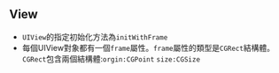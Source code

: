 

## View
- `UIView`的指定初始化方法為`initWithFrame`
- 每個UIView對象都有一個`frame`屬性。`frame`屬性的類型是`CGRect`結構體。`CGRect`包含兩個結構體:`orgin:CGPoint` `size:CGSize`
